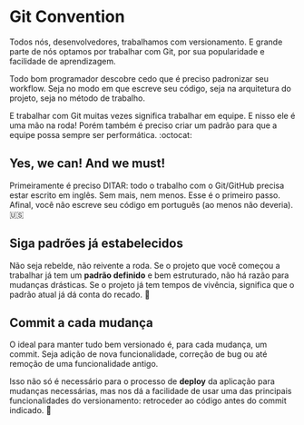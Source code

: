 Git Convention
==============

Todos nós, desenvolvedores, trabalhamos com versionamento. E grande parte de nós optamos por trabalhar com Git, por sua popularidade e facilidade de aprendizagem.

Todo bom programador descobre cedo que é preciso padronizar seu workflow. Seja no modo em que escreve seu código, seja na arquitetura do projeto, seja no método de trabalho. 

E trabalhar com Git muitas vezes significa trabalhar em equipe. E nisso ele é uma mão na roda! Porém também é preciso criar um padrão para que a equipe possa sempre ser performática. :octocat:

## Yes, we can! And we must!
Primeiramente é preciso DITAR: todo o trabalho com o Git/GitHub precisa estar escrito em inglês. Sem mais, nem menos. Esse é o primeiro passo. Afinal, você não escreve seu código em português (ao menos não deveria). :us:

## Siga padrões já estabelecidos
Não seja rebelde, não reivente a roda. Se o projeto que você começou a trabalhar já tem um **padrão definido** e bem estruturado, não há razão para mudanças drásticas. Se o projeto já tem tempos de vivência, significa que o padrão atual já dá conta do recado. :traffic_light:

## Commit a cada mudança
O ideal para manter tudo bem versionado é, para cada mudança, um commit. Seja adição de nova funcionalidade, correção de bug ou até remoção de uma funcionalidade antigo.

Isso não só é necessário para o processo de **deploy** da aplicação para mudanças necessárias, mas nos dá a facilidade de usar uma das principais funcionalidades do versionamento: retroceder ao código antes do commit indicado. :rocket:
